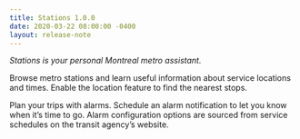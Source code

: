 ```yaml
---
title: Stations 1.0.0
date: 2020-03-22 08:00:00 -0400
layout: release-note
---
```


*Stations is your personal Montreal metro assistant.*

Browse metro stations and learn useful information about service locations and times. Enable the location feature to find the nearest stops.

Plan your trips with alarms. Schedule an alarm notification to let you know when it’s time to go. Alarm configuration options are sourced from service schedules on the transit agency’s website.

